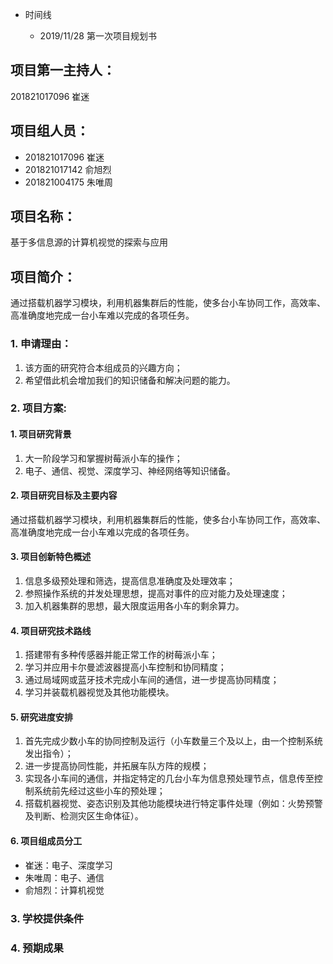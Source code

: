 * 时间线

  - 2019/11/28  第一次项目规划书

## 项目第一主持人：

201821017096 崔迷
## 项目组人员：
* 201821017096 崔迷
* 201821017142 俞旭烈
* 201821004175 朱唯周
## 项目名称：
基于多信息源的计算机视觉的探索与应用
## 项目简介：
通过搭载机器学习模块，利用机器集群后的性能，使多台小车协同工作，高效率、高准确度地完成一台小车难以完成的各项任务。
### 1. 申请理由：
1. 该方面的研究符合本组成员的兴趣方向；
2. 希望借此机会增加我们的知识储备和解决问题的能力。
### 2. 项目方案:
#### 1. 项目研究背景
1. 大一阶段学习和掌握树莓派小车的操作；
2. 电子、通信、视觉、深度学习、神经网络等知识储备。
#### 2. 项目研究目标及主要内容 
通过搭载机器学习模块，利用机器集群后的性能，使多台小车协同工作，高效率、高准确度地完成一台小车难以完成的各项任务。
#### 3. 项目创新特色概述 
1. 信息多级预处理和筛选，提高信息准确度及处理效率；
2. 参照操作系统的并发处理思想，提高对事件的应对能力及处理速度；
3. 加入机器集群的思想，最大限度运用各小车的剩余算力。
#### 4. 项目研究技术路线
1. 搭建带有多种传感器并能正常工作的树莓派小车；
2. 学习并应用卡尔曼滤波器提高小车控制和协同精度；
3. 通过局域网或蓝牙技术完成小车间的通信，进一步提高协同精度；
4. 学习并装载机器视觉及其他功能模块。
#### 5. 研究进度安排
1. 首先完成少数小车的协同控制及运行（小车数量三个及以上，由一个控制系统发出指令）；
2. 进一步提高协同性能，并拓展车队方阵的规模；
3. 实现各小车间的通信，并指定特定的几台小车为信息预处理节点，信息传至控制系统前先经过这些小车的预处理；
4. 搭载机器视觉、姿态识别及其他功能模块进行特定事件处理（例如：火势预警及判断、检测灾区生命体征）。
#### 6. 项目组成员分工
* 崔迷：电子、深度学习
* 朱唯周：电子、通信
* 俞旭烈：计算机视觉
### 3. 学校提供条件
### 4. 预期成果